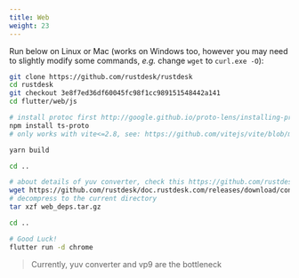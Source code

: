 ```yaml
---
title: Web 
weight: 23
---
```


Run below on Linux or Mac (works on Windows too, however you may need to slightly modify some commands, *e.g.* change `wget` to `curl.exe -O`):

```sh
git clone https://github.com/rustdesk/rustdesk
cd rustdesk
git checkout 3e8f7ed36df60045fc98f1cc989151548442a141
cd flutter/web/js

# install protoc first http://google.github.io/proto-lens/installing-protoc.html
npm install ts-proto
# only works with vite<=2.8, see: https://github.com/vitejs/vite/blob/main/docs/guide/build.md#chunking-strategy

yarn build

cd ..

# about details of yuv converter, check this https://github.com/rustdesk/rustdesk/issues/364#issuecomment-1023562050
wget https://github.com/rustdesk/doc.rustdesk.com/releases/download/console/web_deps.tar.gz
# decompress to the current directory
tar xzf web_deps.tar.gz

cd ..

# Good Luck!
flutter run -d chrome
```

> Currently, yuv converter and vp9 are the bottleneck
